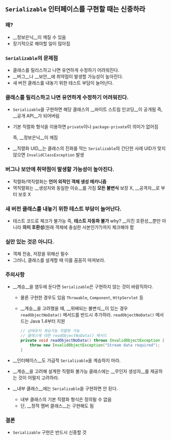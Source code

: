 ## `Serializable` 인터페이스를 구현할 때는 신중하라

### 왜?

- __정보은닉__이 깨질 수 있음
- 장기적으로 해야할 일이 많아짐

### `Serializable`의 문제점

- 클래스를 릴리스하고 나면 유연하게 수정하기 어려워진다.
- __버그__나 __보안__에 취약점이 발생할 가능성이 높아진다.
- 새 버전 클래스를 내놓기 위한 테스트 부담이 늘어난다.

### 클래스를 릴리스하고 나면 유연하게 수정하기 어려워진다.

- `Serializable`을 구현하면 해당 클래스의 __바이트 스트림 인코딩__이 공개됨
  즉, __공개 API__가 되어버림

- 기본 직렬화 형식을 이용하면 `private`이나 `package-private`이 의미가 없어짐

  즉, __정보은닉__이 깨짐

- __직렬화 UID__는 클래스의 진화를 막는 `Serializable`의 간단한 사례
  UID가 맞지 않으면 `InvalidClassException` 발생

### 버그나 보안에 취약점이 발생할 가능성이 높아진다.

- 직렬화/역직렬화는 __언어 외적인 객체 생성 메카니즘__
- 역직렬화는 __생성자와 동일한 이슈__를 가짐
  __모든 불변식__ 보장 X, __공격자__로 부터 보호 X

### 새 버전 클래스를 내놓기 위한 테스트 부담이 늘어난다.

- 테스트 코드로 체크가 불가능
  즉, __테스트 자동화 불가__
  why? __이진 호환성__뿐만 아니라 __의미 호환성__(원래 객체에 충실한 사본인가?)까지 체크해야 함

### 실만 있는 것은 아니다.

- 객체 전송, 저장을 위해선 필수
- 그러니, 클래스를 설계할 때 이를 꼼꼼히 따져보라.

### 주의사항

- __계승__을 염두에 둔다면 `Serializable`은 구현하지 않는 것이 바람직하다.
  - 물론 구현한 경우도 있음
    `Throwable`, `Component`, `HttpServlet` 등

  - __계승__을 고려했을 때, __위배되는 불변식__이 있는 경우 `readObjectNoData()` 메서드를 반드시 추가하라.
    `readObjectNoData()` 메서드는 Java 1.4부터 지원

    ```java
    // 상태유지 계승가능 직렬화 가능
    // 클래스에 대한 readObjectNoData() 메서드
    private void readObjectNoData() throws InvalidObjectException {
    	throw new InvalidObjectException("Stream data required");
    }
    ```

- __인터페이스__도 가급적 `Serializable`을 계승하지 마라.

- __계승__을 고려해 설계한 직렬화 불가능 클래스에는 __무인자 생성자__를 제공하는 것이 어떨지 고려하라.

- __내부 클래스__에는 `Serializable`을 구현하면 안 된다.

  - 내부 클래스의 기본 직렬화 형식은 정의될 수 없음
  - 단, __정적 멤버 클래스__는 구현해도 됨

### 결론

- `Serializable` 구현은 반드시 신중할 것